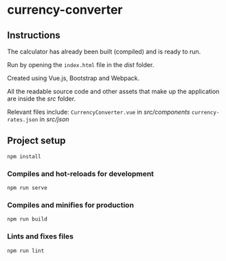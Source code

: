 # currency-converter

## Instructions

The calculator has already been built (compiled) and is ready to run.

Run by opening the `index.html` file in the *dist* folder.

Created using Vue.js, Bootstrap and Webpack.

All the readable source code and other assets that make up the application are inside the *src* folder.



Relevant files include: 
`CurrencyConverter.vue` in *src/components*
`currency-rates.json` in *src/json*



## Project setup

```
npm install
```

### Compiles and hot-reloads for development
```
npm run serve
```

### Compiles and minifies for production
```
npm run build
```

### Lints and fixes files
```
npm run lint
```




